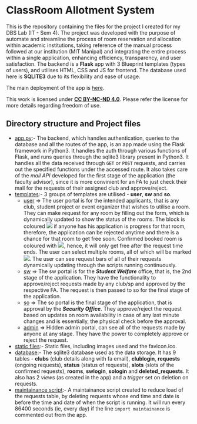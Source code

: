 # ClassRoom Allotment System
This is the repository containing the files for the project I created for my DBS Lab (IT - Sem 4). The project was developed with the purpose of automate and streamline the process of room reservation and allocation within 
academic institutions, taking reference of the manual process followed at our institution (MIT Manipal) and integrating the entire process within a single application, enhancing efficiency, transparency, and user satisfaction. 
The backend is a **Flask** app with 3 Blueprint templates (types of users), and utilises HTML, CSS and JS for frontend. 
The database used here is **SQLITE3** due to its flexibility and ease of usage. 

The main deployment of the app is [here](https://classroom-allotment-system.onrender.com).

This work is licensed under [**CC BY-NC-ND 4.0**](LICENSE.md). Please refer the license for more details regarding freedom of use.

## Directory structure and Project files
- [app.py](app.py):- The backend, which handles authentication, queries to the database and all the routes of the app, is an app made using the Flask framework in Python3.
  It handles the auth through various functions of Flask, and runs queries through the sqlite3 library present in Python3. It handles all the data received through `GET` or `POST` requests,
  and carries out the specified functions under the accessed route. It also takes care of the *mail API* developed for the first stage of the application (the faculty advisor), since it is more convinient
  for an FA to just check their mail for the requests of their assigned club and approve/reject.
- [templates](templates):- 3 groups of templates are utilised - **user**, **sw** and **so**.
  + [user](templates/user) => The user portal is for the intended applicants, that is any club, student project or event organizer that wishes to utilise a room.
  They can make request for any room by filling out the form, which is dynamically updated to show the status of the rooms. The block is coloured ![](https://img.shields.io/static/v1?label=&message=gray&color=gray) if anyone has his application is progress for that room, therefore,
  the application can be rejected anytime and there is a chance for that room to get free soon. Confirmed booked room is coloured with ![](https://img.shields.io/static/v1?label=&message=red&color=red), hence, it will only get free after the request time ends. The user can select
  multiple rooms, all of which will be marked ![](https://img.shields.io/static/v1?label=&message=blue&color=blue). The user can see request bars of all of their requests dynamically updating through the scripts running continuously.
  + [sw](templates/sw) => The sw portal is for the ***Student Welfare*** office, that is, the 2nd stage of the application. They have the functionality to approve/reject requests made by any club/sp and approved by the respective
    FA. The request is then passed to so for the final stage of the application.
  + [so](templates/so) => The so portal is the final stage of the application, that is approval by the ***Security Office***. They approve/reject the request based on updates on room availability in case of any last minute changes
    and is essentially, the physical check before the approval.
  + [admin](templates/admin) => Hidden admin portal, can see all of the requests made by anyone at any stage. They have the power to completely approve or reject the request.
- [static files](static):- Static files, including images used and the favicon.ico.
- [database](classroom_allotment_system.db):- The sqlite3 database used as the data storage. It has 9 tables - **clubs** (club details along with fa email), **clublogin**, **requests** (ongoing requests), **status**
 (status of requests), **slots** (slots of the confirmed requests), **rooms**, **swlogin**, **sologin** and **deleted_requests**. It also has 2 *views* (as created in the app) and a *trigger* set on deletion on requests.
- [maintainance script](maintainance.py):- A maintainance script created to reduce load of the requests table, by deleting requests whose end time and date is before the time and date of when the script is running. It
  will run every 86400 seconds (ie, every day) if the line `import maintainance` is commented out from the app.
